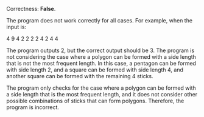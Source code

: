Correctness: **False**.

The program does not work correctly for all cases. For example, when the input is:

4
9
4 2 2 2 2 4 2 4 4

The program outputs 2, but the correct output should be 3. The program is not considering the case where a polygon can be formed with a side length that is not the most frequent length. In this case, a pentagon can be formed with side length 2, and a square can be formed with side length 4, and another square can be formed with the remaining 4 sticks.

The program only checks for the case where a polygon can be formed with a side length that is the most frequent length, and it does not consider other possible combinations of sticks that can form polygons. Therefore, the program is incorrect.
